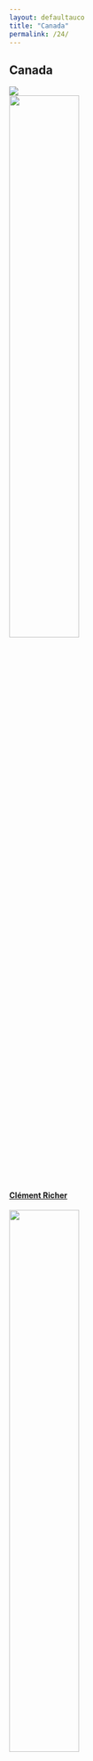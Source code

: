 ```yaml
---
layout: defaultauco
title: "Canada"
permalink: /24/
---
```

<div class="container-0">
    <div class="container-title">
        <span class="country"><h2>Canada</h2></span>
        <div class="photo-co">
          <img src="https://www.worldatlas.com/r/w960-q80/upload/e9/d9/73/ca-01.jpg" >
    </div>
</div>
<!-- partial:index.partial.html -->
<div class="container">
  <div class="timeline clearfix">
  <div class="vertical-line">
 <div id="post-1" class="vesti-col timeline-post">
      <div class="vesti-content-wrapper">
        <div class="photo">
          <img src="https://montraykreyol.org/sites/default/files/styles/medium/public/gfg.jpg?itok=sD-OBmi1" width="50%" height="50%">
          <div class="vesti-date-wrapper">
            <div class="vesti-date">
            </div>
          </div>
        </div>
        <div class="vesti-desc">
          <a class="desc-a" href="#">
            <h4><a href="{{ site.baseurl }}/cricher/">Clément Richer</a></h4>
          </a>
        </div>
      </div>
    </div>
    <div id="post-2" class="vesti-col timeline-post">
      <div class="vesti-content-wrapper">
        <div class="photo">
          <img src="https://t4.ftcdn.net/jpg/03/40/12/49/360_F_340124934_bz3pQTLrdFpH92ekknuaTHy8JuXgG7fi.jpg" width="50%" height="50%">
          <div class="vesti-date-wrapper">
            <div class="vesti-date">
            </div>
          </div>
        </div>
        <div class="vesti-desc">
          <a class="desc-a" href="#">
            <h4><a href="{{ site.baseurl }}/cnoel/">Cynthia Noel</a></h4>
          </a>
        </div>
      </div>
    </div>
     <div id="post-3" class="vesti-col timeline-post">
      <div class="vesti-content-wrapper">
        <div class="photo">
          <img src="https://medias.franceantilles.fr/api/v1/images/view/62ba152e5e3922649b26ed4e/width_1000/image.jpg" width="50%" height="50%">
          <div class="vesti-date-wrapper">
            <div class="vesti-date">
            </div>
          </div>
        </div>
        <div class="vesti-desc">
          <a class="desc-a" href="#">
            <h4><a href="{{ site.baseurl }}/rnazaire/">Robert Nazaire</a></h4>
          </a>
        </div>
      </div>
    </div>
     <div id="post-4" class="vesti-col timeline-post">
      <div class="vesti-content-wrapper">
        <div class="photo">
          <img src="https://pbs.twimg.com/profile_images/3178754128/789f5fb96a948b6c40ae81d0246ff2ad_400x400.jpeg" width="50%" height="50%">
          <div class="vesti-date-wrapper">
            <div class="vesti-date">
            </div>
          </div>
        </div>
        <div class="vesti-desc">
          <a class="desc-a" href="#">
            <h4><a href="{{ site.baseurl }}/spooley/">Sarah Pooley</a></h4>
          </a>
        </div>
      </div>
    </div>
    <div id="post-5" class="vesti-col timeline-post">
      <div class="vesti-content-wrapper">
        <div class="photo">
          <img src="https://4.bp.blogspot.com/-h_oAfs0Fbh4/WJtwbqH4d4I/AAAAAAAACgs/5ymYPvCLkmku8CosAGKkOdz-YQOp_oCqgCLcB/s320/Veronique%2BMaisier.jpeg" width="50%" height="50%">
          <div class="vesti-date-wrapper">
            <div class="vesti-date">
            </div>
          </div>
        </div>
        <div class="vesti-desc">
          <a class="desc-a" href="#">
            <h4><a href="{{ site.baseurl }}/vmaisier/">Véronique Maisier</a></h4>
          </a>
        </div>
      </div>
    </div>
     <div id="post-6" class="vesti-col timeline-post">
      <div class="vesti-content-wrapper">
        <div class="photo">
          <img src="https://encrypted-tbn3.gstatic.com/images?q=tbn:ANd9GcQzkXYS1zG57V9O8iWteVwkYjLbeV-nthsWvqi7Xxi0CtWtIn2x" width="50%" height="50%">
          <div class="vesti-date-wrapper">
            <div class="vesti-date">
            </div>
          </div>
        </div>
        <div class="vesti-desc">
          <a class="desc-a" href="#">
            <h4><a href="{{ site.baseurl }}/zelliott/">Zetta Elliott</a></h4>
          </a>
        </div>
      </div>
    </div>
<!-- partial -->
